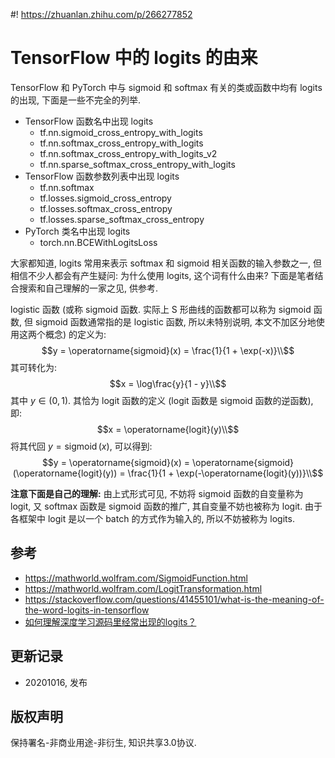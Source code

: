 #! https://zhuanlan.zhihu.com/p/266277852

# TensorFlow 中的 logits 的由来

TensorFlow 和 PyTorch 中与 sigmoid 和 softmax 有关的类或函数中均有 logits 的出现, 下面是一些不完全的列举. 

- TensorFlow 函数名中出现 logits
    - tf.nn.sigmoid_cross_entropy_with_logits
    - tf.nn.softmax_cross_entropy_with_logits
    - tf.nn.softmax_cross_entropy_with_logits_v2
    - tf.nn.sparse_softmax_cross_entropy_with_logits
- TensorFlow 函数参数列表中出现 logits
    - tf.nn.softmax
    - tf.losses.sigmoid_cross_entropy
    - tf.losses.softmax_cross_entropy
    - tf.losses.sparse_softmax_cross_entropy
- PyTorch 类名中出现 logits
    - torch.nn.BCEWithLogitsLoss

大家都知道, logits 常用来表示 softmax 和 sigmoid 相关函数的输入参数之一, 但相信不少人都会有产生疑问: 为什么使用 logits, 这个词有什么由来? 下面是笔者结合搜索和自己理解的一家之见, 供参考.

logistic 函数 (或称 sigmoid 函数. 实际上 S 形曲线的函数都可以称为 sigmoid 函数, 但 sigmoid 函数通常指的是 logistic 函数, 所以未特别说明, 本文不加区分地使用这两个概念) 的定义为:
$$y = \operatorname{sigmoid}(x) = \frac{1}{1 + \exp(-x)}\\$$
其可转化为:
$$x = \log\frac{y}{1 - y}\\$$ 
其中 $y \in (0, 1)$. 其恰为 logit 函数的定义 (logit 函数是 sigmoid 函数的逆函数), 即:
$$x = \operatorname{logit}(y)\\$$
将其代回 $y = \operatorname{sigmoid}(x)$, 可以得到:
$$y = \operatorname{sigmoid}(x) = \operatorname{sigmoid}(\operatorname{logit}(y)) = \frac{1}{1 + \exp(-\operatorname{logit}(y))}\\$$

**注意下面是自己的理解:** 由上式形式可见, 不妨将 sigmoid 函数的自变量称为 logit, 又 softmax 函数是 sigmoid 函数的推广, 其自变量不妨也被称为 logit. 由于各框架中 logit 是以一个 batch 的方式作为输入的, 所以不妨被称为 logits.


## 参考
- <https://mathworld.wolfram.com/SigmoidFunction.html>
- <https://mathworld.wolfram.com/LogitTransformation.html>
- <https://stackoverflow.com/questions/41455101/what-is-the-meaning-of-the-word-logits-in-tensorflow>
- [如何理解深度学习源码里经常出现的logits？](https://www.zhihu.com/question/60751553)

## 更新记录
- 20201016, 发布

## 版权声明
保持署名-非商业用途-非衍生, 知识共享3.0协议.  

